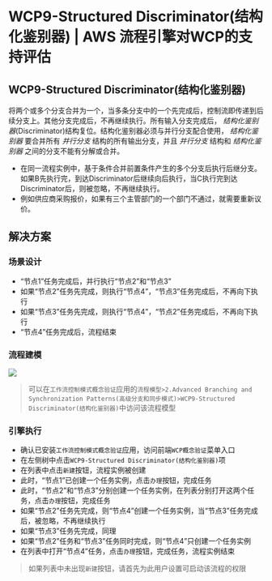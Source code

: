 # WCP9-Structured Discriminator(结构化鉴别器) | AWS 流程引擎对WCP的支持评估

## WCP9-Structured Discriminator(结构化鉴别器)

将两个或多个分支合并为一个，当多条分支中的一个先完成后，控制流即传递到后续分支上。其他分支完成后，不再继续执行。所有输入分支完成后， _结构化鉴别器_(Discriminator)结构复位。结构化鉴别器必须与并行分支配合使用， _结构化鉴别器_ 要合并所有 _并行分支_ 结构的所有输出分支，并且 _并行分支_ 结构和 _结构化鉴别器_ 之间的分支不能有分解或合并。

  * 在同一流程实例中，基于条件合并前置条件产生的多个分支后执行后继分支。如果B先执行完，到达Discriminator后继续向后执行，当C执行完到达Discriminator后，则被忽略，不再继续执行。
  * 例如供应商采购报价，如果有三个主管部门的一个部门不通过，就需要重新议价。

## 解决方案

### 场景设计

  * “节点1”任务完成后，并行执行“节点2”和“节点3”
  * 如果“节点2”任务先完成，则执行“节点4”，“节点3”任务完成后，不再向下执行
  * 如果“节点3”任务先完成，则执行“节点4”，“节点2”任务完成后，不再向下执行
  * “节点4”任务完成后，流程结束

### 流程建模

![](https://docs.awspaas.com/reference-guide/aws-paas-wcp-reference-guide/part2/wcp9-process-model.png)

> 可以在`工作流控制模式概念验证`应用的`流程模型>2.Advanced Branching and Synchronization Patterns(高级分支和同步模式)>WCP9-Structured Discriminator(结构化鉴别器)`中访问该流程模型

### 引擎执行

  * 确认已安装`工作流控制模式概念验证`应用，访问前端`WCP概念验证`菜单入口
  * 在左侧树中点击`WCP9-Structured Discriminator(结构化鉴别器)`项
  * 在列表中点击`新建`按钮，流程实例被创建
  * 此时，“节点1”已创建一个任务实例，点击`办理`按钮，完成任务
  * 此时，“节点2”和“节点3”分别创建一个任务实例，在列表分别打开这两个任务，点击`办理`按钮，完成任务
  * 如果“节点2”任务先完成，则“节点4”创建一个任务实例，当“节点3”任务完成后，被忽略，不再继续执行
  * 如果“节点3”任务先完成，同理
  * 如果“节点2”任务和“节点3”任务同时完成，则“节点4”只创建一个任务实例
  * 在列表中打开“节点4”任务，点击`办理`按钮，完成任务，流程实例结束

> 如果列表中未出现`新建`按钮，请首先为此用户设置可启动该流程的权限